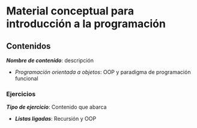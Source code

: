 # Material conceptual para introducción a la programación

## Contenidos
**_Nombre de contenido_**: descripción

* _Programación orientada a objetos_: OOP y paradigma de programación funcional

### Ejercicios
**_Tipo de ejercicio_**: Contenido que abarca

* **_Listas ligadas_**: Recursión y OOP